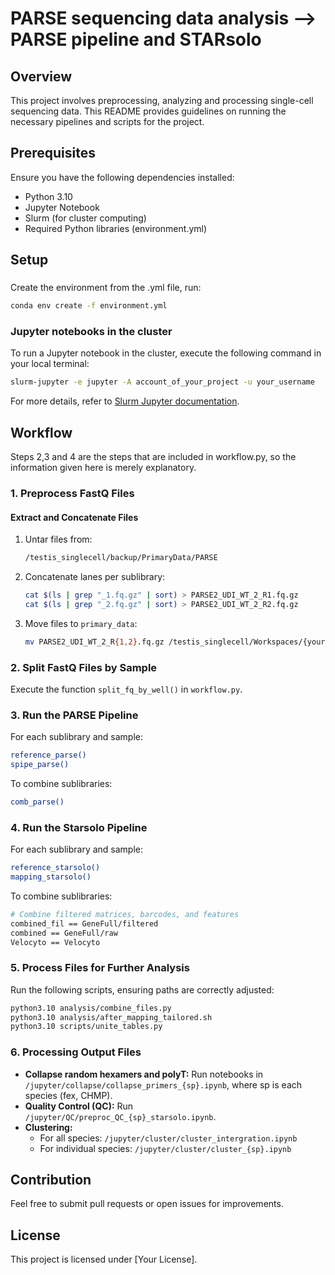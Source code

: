 # PARSE sequencing data analysis --> PARSE pipeline and STARsolo

## Overview
This project involves preprocessing, analyzing and processing single-cell sequencing data. This README provides guidelines on running the necessary pipelines and scripts for the project.

## Prerequisites
Ensure you have the following dependencies installed:
- Python 3.10
- Jupyter Notebook
- Slurm (for cluster computing)
- Required Python libraries (environment.yml)

## Setup
###

Create the environment from the .yml file, run:
```sh
conda env create -f environment.yml
```
### Jupyter notebooks in the cluster
To run a Jupyter notebook in the cluster, execute the following command in your local terminal:
```sh
slurm-jupyter -e jupyter -A account_of_your_project -u your_username
```
For more details, refer to [Slurm Jupyter documentation](https://slurm-jupyter.readthedocs.io/).

## Workflow

Steps 2,3 and 4 are the steps that are included in workflow.py, so the information given here is merely explanatory. 

### 1. Preprocess FastQ Files
#### Extract and Concatenate Files
1. Untar files from:
   ```sh
   /testis_singlecell/backup/PrimaryData/PARSE
   ```
2. Concatenate lanes per sublibrary:
   ```sh
   cat $(ls | grep "_1.fq.gz" | sort) > PARSE2_UDI_WT_2_R1.fq.gz
   cat $(ls | grep "_2.fq.gz" | sort) > PARSE2_UDI_WT_2_R2.fq.gz
   ```
3. Move files to `primary_data`:
   ```sh
   mv PARSE2_UDI_WT_2_R{1,2}.fq.gz /testis_singlecell/Workspaces/{your_username}/primary_data
   ```

### 2. Split FastQ Files by Sample
Execute the function `split_fq_by_well()` in `workflow.py`.

### 3. Run the PARSE Pipeline
For each sublibrary and sample:
```sh
reference_parse()
spipe_parse()
```
To combine sublibraries:
```sh
comb_parse()
```

### 4. Run the Starsolo Pipeline
For each sublibrary and sample:
```sh
reference_starsolo()
mapping_starsolo()
```
To combine sublibraries:
```sh
# Combine filtered matrices, barcodes, and features
combined_fil == GeneFull/filtered
combined == GeneFull/raw
Velocyto == Velocyto
```

### 5. Process Files for Further Analysis
Run the following scripts, ensuring paths are correctly adjusted:
```sh
python3.10 analysis/combine_files.py
python3.10 analysis/after_mapping_tailored.sh
python3.10 scripts/unite_tables.py
```

### 6. Processing Output Files
- **Collapse random hexamers and polyT:** Run notebooks in `/jupyter/collapse/collapse_primers_{sp}.ipynb`, where sp is each species (fex, CHMP).
- **Quality Control (QC):** Run `/jupyter/QC/preproc_QC_{sp}_starsolo.ipynb`.
- **Clustering:**
  - For all species: `/jupyter/cluster/cluster_intergration.ipynb`
  - For individual species: `/jupyter/cluster/cluster_{sp}.ipynb`

## Contribution
Feel free to submit pull requests or open issues for improvements.

## License
This project is licensed under [Your License].
